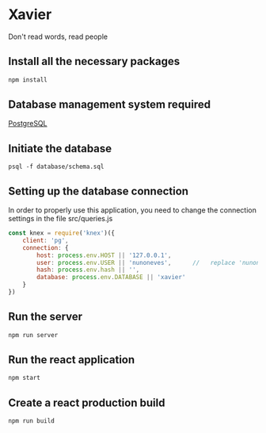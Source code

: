 # Xavier

Don't read words, read people

## Install all the necessary packages
```bash
npm install
```

## Database management system required
[PostgreSQL](https://www.tutorialspoint.com/postgresql/postgresql_environment.htm)

## Initiate the database
```psql
psql -f database/schema.sql
```

## Setting up the database connection
In order to properly use this application, you need to change the connection settings in the file src/queries.js

```javascript
const knex = require('knex')({
    client: 'pg',
    connection: {
        host: process.env.HOST || '127.0.0.1', 
        user: process.env.USER || 'nunoneves',      //   replace 'nunoneves' with your own computer's username
        hash: process.env.hash || '', 
        database: process.env.DATABASE || 'xavier'
    }
})
```

## Run the server
```bash
npm run server
```

## Run the react application
```bash
npm start
```

## Create a react production build
```bash
npm run build
```
